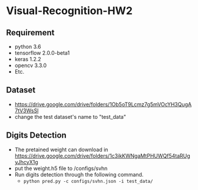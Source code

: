 # Visual-Recognition-HW2

## Requirement
* python 3.6
* tensorflow 2.0.0-beta1
* keras 1.2.2
* opencv 3.3.0
* Etc.

## Dataset
* https://drive.google.com/drive/folders/1Ob5oT9Lcmz7g5mVOcYH3QugA7tV3WsSl
* change the test dataset's name to "test_data"

## Digits Detection
* The pretained weight can download in https://drive.google.com/drive/folders/1c3ikKWNgaMtPHUWQf54taRUgyJhcyX1g
 * put the weight.h5 file to /configs/svhn
* Run digits detection through the following command.
  * `python pred.py -c configs/svhn.json -i test_data/`
